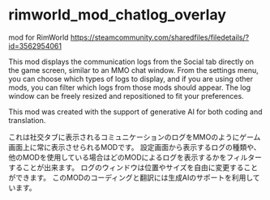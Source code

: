 # rimworld_mod_chatlog_overlay
mod for RimWorld
https://steamcommunity.com/sharedfiles/filedetails/?id=3562954061

This mod displays the communication logs from the Social tab directly on the game screen, similar to an MMO chat window.
From the settings menu, you can choose which types of logs to display, and if you are using other mods, you can filter which logs from those mods should appear.
The log window can be freely resized and repositioned to fit your preferences.

This mod was created with the support of generative AI for both coding and translation.

これは社交タブに表示されるコミュニケーションのログをMMOのようにゲーム画面上に常に表示させられるMODです。
設定画面から表示するログの種類や、他のMODを使用している場合はどのMODによるログを表示するかをフィルターすることが出来ます。
ログのウィンドウは位置やサイズを自由に変更することができます。
このMODのコーディングと翻訳には生成AIのサポートを利用しています。